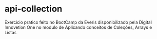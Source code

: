 # api-collection
Exercício pratico feito no BootCamp da Everis disponibilizado pela Digital Innovetion One no modulo de Aplicando conceitos de Coleções, Arrays e Listas
